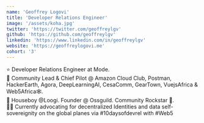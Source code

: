 ```yaml
---
name: 'Geoffrey Logovi'
title: 'Developer Relations Engineer'
image: '/assets/koha.jpg'
twitter: 'https://twitter.com/geoffreylgv'
github: 'https://github.com/geoffreylgv'
linkedin: 'https://www.linkedin.com/in/geoffreylgv'
website: 'https://geoffreylogovi.me'
cohort: '3'
---
```


<div>
  ⭐ Developer Relations Engineer at Mode. <br/>
  👻 Community Lead & Chief Pilot @ Amazon Cloud Club, Postman, HackerEarth, Agora, DeepLearningAI,
  CesaComm, GearTown, VuejsAfrica & Web5Africa🕸️. <br/>
  💜 Houseboy @Loogi. Founder @ Ossguild. Community Rockstar 🌵. 
</div>

<div class="mt-4">
  🏄‍♀️ Currently advocating for decentralized Identities and data self-sovereignity on the global planes via #10daysofdevrel with #Web5
</div>
